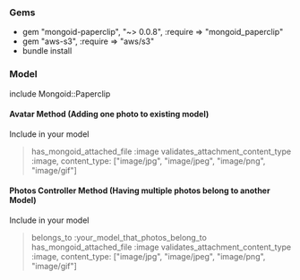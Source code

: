 ### Gems
- gem "mongoid-paperclip", "~> 0.0.8", :require => "mongoid_paperclip"
- gem "aws-s3", :require => "aws/s3"
- bundle install

### Model
include Mongoid::Paperclip

#### Avatar Method (Adding one photo to existing model)
Include in your model
> has_mongoid_attached_file :image
> validates_attachment_content_type :image, content_type: ["image/jpg", "image/jpeg", "image/png", "image/gif"]

#### Photos Controller Method (Having multiple photos belong to another Model)
Include in your model
> belongs_to :your_model_that_photos_belong_to
> has_mongoid_attached_file :image
> validates_attachment_content_type :image, content_type: ["image/jpg", "image/jpeg", "image/png", "image/gif"]
